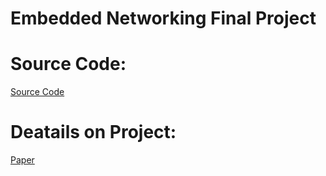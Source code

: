 # Embedded Networking Final Project

# Source Code:

[Source Code](WeatherClockEmbeddedNetworking.ino)

# Deatails on Project:

[Paper](paper/conference_101719.pdf)
